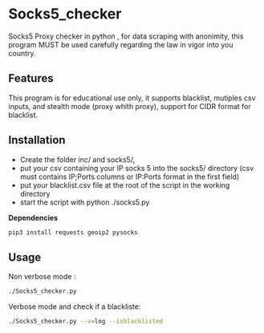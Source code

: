 # Socks5_checker
Socks5 Proxy checker in python , for data scraping with anonimity, this program MUST be used carefully regarding the law in vigor into you country.

## Features
This program is for educational use only, it supports  blacklist, mutiples csv inputs, and stealth mode (proxy whith proxy), support for CIDR format for blacklist.

## Installation
* Create the folder inc/ and socks5/,
* put your csv containing your IP socks 5 into the socks5/ directory (csv must contains IP;Ports columns or IP:Ports format in the first field)
* put your blacklist.csv file at the root of the script in the working directory
* start the script with python ./socks5.py


**Dependencies**
```py
pip3 install requests geoip2 pysocks
```

## Usage 

Non verbose mode :
```sh
./Socks5_checker.py
```
Verbose mode and check if a blackliste:
```sh
./Socks5_checker.py --v=log --isblacklisted
```
